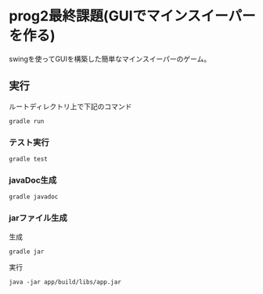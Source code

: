 # prog2最終課題(GUIでマインスイーパーを作る)

swingを使ってGUIを構築した簡単なマインスイーパーのゲーム。

## 実行

ルートディレクトリ上で下記のコマンド

```
gradle run
```

### テスト実行

```
gradle test
```

### javaDoc生成
```
gradle javadoc
```

### jarファイル生成

生成
```
gradle jar
```

実行
```
java -jar app/build/libs/app.jar
```


